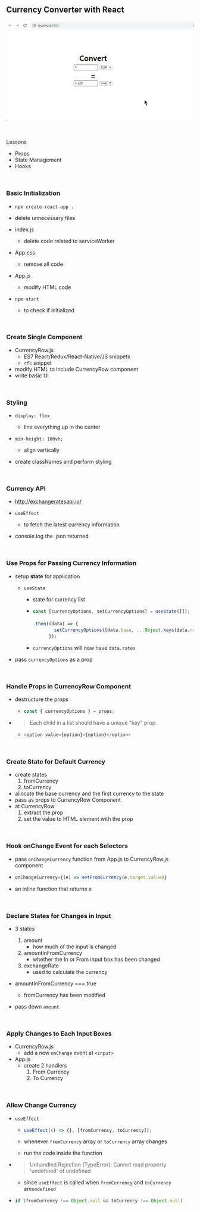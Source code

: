 ## Currency Converter with React

![alt](./gif/react_currency_converter.gif)

<br/>

Lessons

- Props
- State Management
- Hooks

<br/>

### Basic Initialization

- `npx create-react-app .`

- delete unnecessary files
- index.js

  - delete code related to serviceWorker

- App.css
  - remove all code
- App.js
  - modify HTML code
- `npm start`
  - to check if initialized

<br/>

### Create Single Component

- CurrencyRow.js
  - ES7 React/Redux/React-Native/JS snippets
  - `rfc` snippet
- modify HTML to include CurrencyRow component
- write basic UI

<br/>

### Styling

- `display: flex`
  - line everything up in the center
- `min-height: 100vh;`

  - align vertically

- create classNames and perform styling

<br/>

### Currency API

- http://exchangeratesapi.io/

- `useEffect`
  - to fetch the latest currency information
- console.log the .json returned

<br/>

### Use Props for Passing Currency Information

- setup **state** for application

  - `useState`

    - state for currency list

    - ```javascript
      const [currencyOptions, setCurrencyOptions] = useState([]);

      .then((data) => {
              setCurrencyOptions([data.base, ...Object.keys(data.rates)]);
            });
      ```

    - `currencyOptions` will now have `data.rates`

- pass `currencyOptions` as a prop

<br/>

### Handle Props in CurrencyRow Component

- destructure the props

  - ```javascript
    const { currencyOptions } = props;
    ```

- > Each child in a list should have a unique "key" prop.

  - ```javascript
    <option value={option}>{option}</option>
    ```

<br/>

### Create State for Default Currency

- create states
  1. fromCurrency
  2. toCurrency
- allocate the base currency and the first currency to the state
- pass as props to CurrencyRow Component
- at CurrencyRow
  1. extract the prop
  2. set the value to HTML element with the prop

<br/>

### Hook onChange Event for each Selectors

- pass `onChangeCurrency` function from App.js to CurrencyRow.js component

- ```javascript
  onChangeCurrency={(e) => setFromCurrency(e.target.value)}
  ```

- an inline function that returns e

<br/>

### Declare States for Changes in Input

- 3 states

  1. amount
     - how much of the input is changed
  2. amountInFromCurrency
     - whether the In or From input box has been changed
  3. exchangeRate
     - used to calculate the currency

- amountInFromCurrency === true

  - fromCurrency has been modified

- pass down `amount`

<br/>

### Apply Changes to Each Input Boxes

- CurrencyRow.js
  - add a new `onChange` event at `<input>`
- App.js
  - create 2 handlers
    1. From Currency
    2. To Currency

<br/>

### Allow Change Currency

- `useEffect`

  - ```javascript
    useEffect(() => {}, [fromCurrency, toCurrency]);
    ```

  - whenever `fromCurrency` array or `toCurrency` array changes

  - run the code inside the function

- > Unhandled Rejection (TypeError): Cannot read property 'undefined' of undefined

  - since `useEffect` is called when `fromCurrency` and `toCurrency` are`undefined`

- ```javascript
  if (fromCurrency !== Object.null && toCurrency !== Object.null)
  ```
